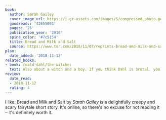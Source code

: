 ```yaml
---
book:
  author: Sarah Gailey
  cover_image_url: https://i.gr-assets.com/images/S/compressed.photo.goodreads.com/books/1541607314l/42655001._SX98_.jpg
  goodreads: '42655001'
  pages: '25'
  publication_year: '2018'
  spine_color: '#7c5154'
  title: Bread and Milk and Salt
  source: https://www.tor.com/2018/11/07/reprints-bread-and-milk-and-salt-sarah-gailey/
plan:
  date_added: '2018-11-12'
related_books:
- book: roald-dahl/the-witches
  text: Also about a witch and a boy. If you think Dahl is brutal, you're not prepared for Gailey.
review:
  date_read:
  - 2018-11-12
  rating: 4
---
```


I like: Bread and Milk and Salt by *Sarah Gailey* is a delightfully creepy and scary fairytale short story. It's online,
so there's no excuse for not reading it – it's definitely worth it.
